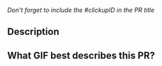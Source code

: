 _Don't forget to include the #clickupID in the PR title_

## Description


## What GIF best describes this PR?